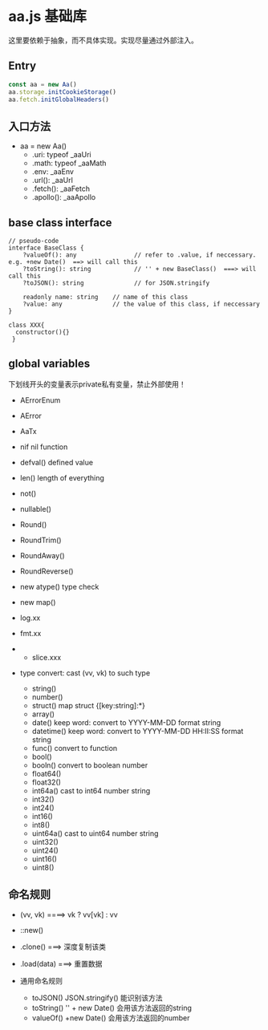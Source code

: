 # aa.js  基础库

这里要依赖于抽象，而不具体实现。实现尽量通过外部注入。

## Entry

```javascript
const aa = new Aa()
aa.storage.initCookieStorage()
aa.fetch.initGlobalHeaders()


```

## 入口方法

* aa = new Aa()
    * .uri: typeof _aaUri
    * .math: typeof _aaMath
    * .env: _aaEnv
    * .url(): _aaUrl
    * .fetch(): _aaFetch
    * .apollo(): _aaApollo

## base class interface

```
// pseudo-code
interface BaseClass {
    ?valueOf(): any                // refer to .value, if neccessary. e.g. +new Date()  ==> will call this
    ?toString(): string            // '' + new BaseClass()  ===> will call this
    ?toJSON(): string              // for JSON.stringify
    
    readonly name: string    // name of this class
    ?value: any              // the value of this class, if neccessary
}

class XXX{
  constructor(){}
 }

```

## global variables

下划线开头的变量表示private私有变量，禁止外部使用！

* AErrorEnum
* AError
* AaTx
* nif nil function
* defval()   defined value
* len()      length of everything

* not()
* nullable()
* Round()
* RoundTrim()
* RoundAway()
* RoundReverse()

* new atype()  type check
* new map()
* log.xx
* fmt.xx
*
    * slice.xxx
* type convert: cast (vv, vk) to such type
    * string()
    * number()
    * struct()   map struct {[key:string]:*}
    * array()
    * date()     keep word: convert to YYYY-MM-DD format string
    * datetime() keep word: convert to YYYY-MM-DD HH:II:SS format string
    * func()     convert to function
    * bool()
    * booln()  convert to boolean number
    * float64()
    * float32()
    * int64a() cast to int64 number string
    * int32()
    * int24()
    * int16()
    * int8()
    * uint64a() cast to uint64 number string
    * uint32()
    * uint24()
    * uint16()
    * uint8()

## 命名规则

* (vv, vk)   ====>  vk ? vv[vk] : vv
* ::new()
* .clone()  ===> 深度复制该类
* .load(data)   ===> 重置数据

* 通用命名规则
    * toJSON()    JSON.stringify() 能识别该方法
    * toString()  '' + new Date() 会用该方法返回的string
    * valueOf()  +new Date() 会用该方法返回的number

